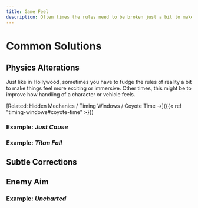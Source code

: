 ```yaml
---
title: Game Feel
description: Often times the rules need to be broken just a bit to make games look or feel their best.
---
```


# Common Solutions

## Physics Alterations

Just like in Hollywood, sometimes you have to fudge the rules of reality a bit to make things feel more exciting or immersive. Other times, this might be to improve how handling of a character or vehicle feels.

[Related: Hidden Mechanics / Timing Windows / Coyote Time &rarr;]({{< ref "timing-windows#coyote-time" >}})

### Example: _Just Cause_

### Example: _Titan Fall_

## Subtle Corrections

## Enemy Aim

### Example: _Uncharted_